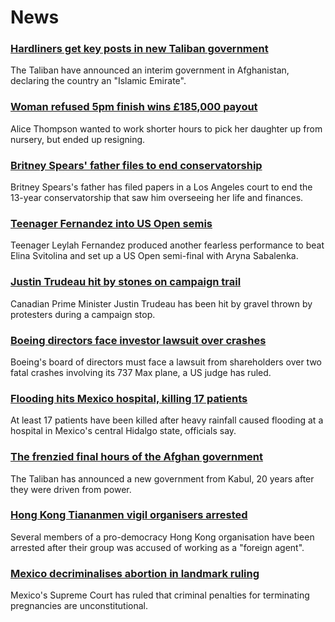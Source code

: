 # News
### [Hardliners get key posts in new Taliban government](https://www.bbc.com/news/world-asia-58479750)
The Taliban have announced an interim government in Afghanistan, declaring the country an "Islamic Emirate". 
### [Woman refused 5pm finish wins £185,000 payout](https://www.bbc.com/news/business-58473802)
Alice Thompson wanted to work shorter hours to pick her daughter up from nursery, but ended up resigning.
### [Britney Spears' father files to end conservatorship](https://www.bbc.com/news/world-us-canada-58483461)
Britney Spears's father has filed papers in a Los Angeles court to end the 13-year conservatorship that saw him overseeing her life and finances.
### [Teenager Fernandez into US Open semis](https://www.bbc.com/sport/tennis/58482860)
Teenager Leylah Fernandez produced another fearless performance to beat Elina Svitolina and set up a US Open semi-final with Aryna Sabalenka.
### [Justin Trudeau hit by stones on campaign trail](https://www.bbc.com/news/world-us-canada-58472456)
Canadian Prime Minister Justin Trudeau has been hit by gravel thrown by protesters during a campaign stop.
### [Boeing directors face investor lawsuit over crashes](https://www.bbc.com/news/business-58483150)
Boeing's board of directors must face a lawsuit from shareholders over two fatal crashes involving its 737 Max plane, a US judge has ruled. 
### [Flooding hits Mexico hospital, killing 17 patients](https://www.bbc.com/news/world-latin-america-58482986)
At least 17 patients have been killed after heavy rainfall caused flooding at a hospital in Mexico's central Hidalgo state, officials say. 
### [The frenzied final hours of the Afghan government](https://www.bbc.com/news/world-asia-58477131)
The Taliban has announced a new government from Kabul, 20 years after they were driven from power.
### [Hong Kong Tiananmen vigil organisers arrested](https://www.bbc.com/news/world-asia-58483848)
Several members of a pro-democracy Hong Kong organisation have been arrested after their group was accused of working as a "foreign agent".
### [Mexico decriminalises abortion in landmark ruling](https://www.bbc.com/news/world-latin-america-58482850)
Mexico's Supreme Court has ruled that criminal penalties for terminating pregnancies are unconstitutional. 
